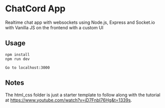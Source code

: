 # ChatCord App
Realtime chat app with websockets using Node.js, Express and Socket.io with Vanilla JS on the frontend with a custom UI

## Usage
```
npm install
npm run dev

Go to localhost:3000
```

## Notes
The html_css folder is just a starter template to follow along with the tutorial at https://www.youtube.com/watch?v=jD7FnbI76Hg&t=1339s.
